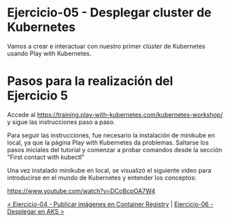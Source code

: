 # Ejercicio-05 - Desplegar cluster de Kubernetes

Vamos a crear e interactuar con nuestro primer clúster de Kubernetes usando Play with Kubernetes.

# Pasos para la realización del Ejercicio 5

Accede al https://training.play-with-kubernetes.com/kubernetes-workshop/ y sigue las instrucciones paso a paso.

Para seguir las instrucciones, fue necesario la instalación de minikube en local, ya que la página Play with Kubernetes da problemas.
Saltarse los pasos iniciales del tutorial y comenzar a probar comandos desde la sección "First contact with kubectl"

Una vez instalado minikube en local, se visualizó el siguiente vídeo para introducirse en el mundo de Kubernetes y entender los conceptos:

https://www.youtube.com/watch?v=DCoBcpOA7W4



[< Ejercicio-04 - Publicar imágenes en Container Registry](../Ejercicio-04/) | [ Ejercicio-06 - Desplegar en AKS >](../Ejercicio-06)
